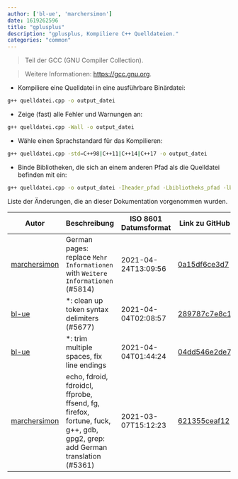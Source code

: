 ```yaml
---
author: ['bl-ue', 'marchersimon']
date: 1619262596
title: "gplusplus"
description: "gplusplus, Kompiliere C++ Quelldateien."
categories: "common"
---
```

> Teil der GCC (GNU Compiler Collection).

> Weitere Informationen: <https://gcc.gnu.org>.

- Kompiliere eine Quelldatei in eine ausführbare Binärdatei:

```bash
g++ quelldatei.cpp -o output_datei
```

- Zeige (fast) alle Fehler und Warnungen an:

```bash
g++ quelldatei.cpp -Wall -o output_datei
```

- Wähle einen Sprachstandard für das Kompilieren:

```bash
g++ quelldatei.cpp -std=C++98|C++11|C++14|C++17 -o output_datei
```

- Binde Bibliotheken, die sich an einem anderen Pfad als die Quelldatei befinden mit ein:

```bash
g++ quelldatei.cpp -o output_datei -Iheader_pfad -Lbibliotheks_pfad -lbibliotheks_name
```
Liste der Änderungen, die an dieser Dokumentation vorgenommen wurden.


Autor | Beschreibung | ISO 8601 Datumsformat | Link zu GitHub
------|-----|-----|-----
[marchersimon](mailto:50295997+marchersimon@users.noreply.github.com) | German pages: replace `Mehr Informationen` with `Weitere Informationen` (#5814) | 2021-04-24T13:09:56 | [0a15df6ce3d7](https://github.com/tldr-pages/tldr/commit/0a15df6ce3d790b71b8fa4ae2e8befe0ed0806c7)
[bl-ue](mailto:54780737+bl-ue@users.noreply.github.com) | *: clean up token syntax delimiters (#5677) | 2021-04-04T02:08:57 | [289787c7e8c1](https://github.com/tldr-pages/tldr/commit/289787c7e8c1177742d23004198253154fe50c3c)
[bl-ue](mailto:54780737+bl-ue@users.noreply.github.com) | *: trim multiple spaces, fix line endings | 2021-04-04T01:44:24 | [04dd546e2de7](https://github.com/tldr-pages/tldr/commit/04dd546e2de7f59f40a867acca6f46b0dc8ea9b4)
[marchersimon](mailto:50295997+marchersimon@users.noreply.github.com) | echo, fdroid, fdroidcl, ffprobe, ffsend, fg, firefox, fortune, fuck, g++, gdb, gpg2, grep: add German translation (#5361) | 2021-03-07T15:12:23 | [621355ceaf12](https://github.com/tldr-pages/tldr/commit/621355ceaf120c12636ae359cdf108678acd89db)

